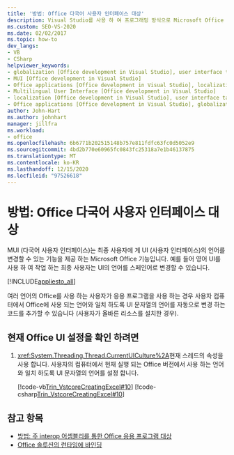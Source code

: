 ```yaml
---
title: '방법: Office 다국어 사용자 인터페이스 대상'
description: Visual Studio를 사용 하 여 프로그래밍 방식으로 Microsoft Office 다국어 사용자 인터페이스를 대상으로 지정할 수 있는 방법을 알아봅니다.
ms.custom: SEO-VS-2020
ms.date: 02/02/2017
ms.topic: how-to
dev_langs:
- VB
- CSharp
helpviewer_keywords:
- globalization [Office development in Visual Studio], user interface targeting
- MUI [Office development in Visual Studio]
- Office applications [Office development in Visual Studio], localization
- Multilingual User Interface [Office development in Visual Studio]
- localization [Office development in Visual Studio], user interface targeting
- Office applications [Office development in Visual Studio], globalization
author: John-Hart
ms.author: johnhart
manager: jillfra
ms.workload:
- office
ms.openlocfilehash: 6b6771b202515148b757e811fdfc63fc0d5052e9
ms.sourcegitcommit: 4bd2b770e60965fc0843fc25318a7e1b46137875
ms.translationtype: MT
ms.contentlocale: ko-KR
ms.lasthandoff: 12/15/2020
ms.locfileid: "97526618"
---
```

# <a name="how-to-target-the-office-multilingual-user-interface"></a>방법: Office 다국어 사용자 인터페이스 대상
  MUI (다국어 사용자 인터페이스)는 최종 사용자에 게 UI (사용자 인터페이스)의 언어를 변경할 수 있는 기능을 제공 하는 Microsoft Office 기능입니다. 예를 들어 영어 UI를 사용 하 여 작업 하는 최종 사용자는 UI의 언어를 스페인어로 변경할 수 있습니다.

 [!INCLUDE[appliesto_all](../vsto/includes/appliesto-all-md.md)]

 여러 언어의 Office를 사용 하는 사용자가 응용 프로그램을 사용 하는 경우 사용자 컴퓨터에서 Office에 사용 되는 언어와 일치 하도록 UI 문자열의 언어를 자동으로 변경 하는 코드를 추가할 수 있습니다 (사용자가 올바른 리소스를 설치한 경우).

## <a name="to-check-the-current-office-ui-setting"></a>현재 Office UI 설정을 확인 하려면

1. <xref:System.Threading.Thread.CurrentUICulture%2A>현재 스레드의 속성을 사용 합니다. 사용자의 컴퓨터에서 현재 실행 되는 Office 버전에서 사용 하는 언어와 일치 하도록 UI 문자열의 언어를 설정 합니다.

     [!code-vb[Trin_VstcoreCreatingExcel#10](../vsto/codesnippet/VisualBasic/Trin_VstcoreCreatingExcelVB/Sheet1.vb#10)]
     [!code-csharp[Trin_VstcoreCreatingExcel#10](../vsto/codesnippet/CSharp/Trin_VstcoreCreatingExcelCS/Sheet1.cs#10)]

## <a name="see-also"></a>참고 항목
- [방법: 주 interop 어셈블리를 통한 Office 응용 프로그램 대상](../vsto/how-to-target-office-applications-through-primary-interop-assemblies.md)
- [Office 솔루션의 런타임에 바인딩](../vsto/late-binding-in-office-solutions.md)
